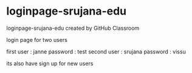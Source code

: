 # loginpage-srujana-edu
loginpage-srujana-edu created by GitHub Classroom


login page for two users

first user : janne
password : test
second user : srujana
password : vissu

its also have sign up for new users
